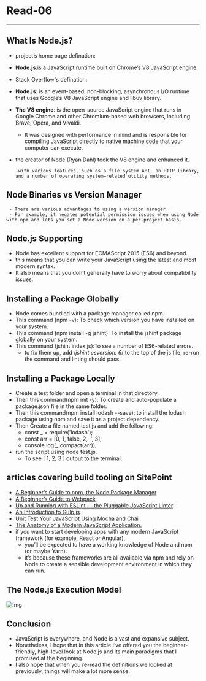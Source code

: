# Read-06

------------------

## What Is Node.js?
  
- project’s home page defination:
- __Node.js__:is a JavaScript runtime built on Chrome’s V8 JavaScript engine.
- Stack Overflow's defination:
- __Node.js__: is an event-based, non-blocking, asynchronous I/O runtime that uses Google’s V8 JavaScript engine and libuv library.

- __The V8 engine__: is the open-source JavaScript engine that runs in Google Chrome and other Chromium-based web browsers, including Brave, Opera, and Vivaldi.
  - It was designed with performance in mind and is responsible for compiling JavaScript directly to native machine code that your computer can execute.
- the creator of Node (Ryan Dahl) took the V8 engine and enhanced it.

      -with various features, such as a file system API, an HTTP library, and a number of operating system–related utility methods.

## Node Binaries vs Version Manager

     - There are various advantages to using a version manager. 
     - For example, it negates potential permission issues when using Node with npm and lets you set a Node version on a per-project basis.

## Node.js  Supporting

- Node has excellent support for ECMAScript 2015 (ES6) and beyond.
- this means that you can write your JavaScript using the latest and most modern syntax.
- It also means that you don’t generally have to worry about compatibility issues.

## Installing a Package Globally

- Node comes bundled with a package manager called npm.
- This command (npm -v): To check which version you have installed on your system.
- This command (npm install -g jshint): To install the jshint package globally on your system.
- This command (jshint index.js):To see a number of ES6-related errors.
  - to fix them up, add /*jshint esversion: 6*/ to the top of the js file, re-run the command and linting should pass.

## Installing a Package Locally

- Create a test folder and open a terminal in that directory.
- Then this command(npm init -y): To  create and auto-populate a package.json file in the same folder.
- Then this command(npm install lodash --save): to install the lodash package using npm and save it as a project dependency.
- Then Create a file named test.js and add the following:
  - const _ = require('lodash');
  - const arr = [0, 1, false, 2, '', 3];
  - console.log(_.compact(arr));
- run the script using node test.js.
  - To see [ 1, 2, 3 ] output to the terminal.

## articles covering build tooling on SitePoint

- [A Beginner’s Guide to npm, the Node Package Manager](https://www.sitepoint.com/beginners-guide-node-package-manager/)
- [A Beginner’s Guide to Webpack](https://www.sitepoint.com/webpack-beginner-guide/)
- [Up and Running with ESLint — the Pluggable JavaScript Linter](https://www.sitepoint.com/up-and-running-with-eslint-the-pluggable-javascript-linter/).
- [An Introduction to Gulp.js](https://www.sitepoint.com/introduction-gulp-js/)
- [Unit Test Your JavaScript Using Mocha and Chai](https://www.sitepoint.com/unit-test-javascript-mocha-chai/)
- [The Anatomy of a Modern JavaScript Application.](https://www.sitepoint.com/anatomy-of-a-modern-javascript-application/)
- if you want to start developing apps with any modern JavaScript framework (for example, React or Angular),
  - you’ll be expected to have a working knowledge of Node and npm (or maybe Yarn).
  - it’s because these frameworks are all available via npm and rely on Node to create a sensible development environment in which they can run.

## The Node.js Execution Model

![img](https://dab1nmslvvntp.cloudfront.net/wp-content/uploads/2012/10/1516152673node_event_loop.png)

## Conclusion

- JavaScript is everywhere, and Node is a vast and expansive subject.
- Nonetheless, I hope that in this article I’ve offered you the beginner-friendly, high-level look at Node.js and its main paradigms that I promised at the beginning.
- I also hope that when you re-read the definitions we looked at previously, things will make a lot more sense.
